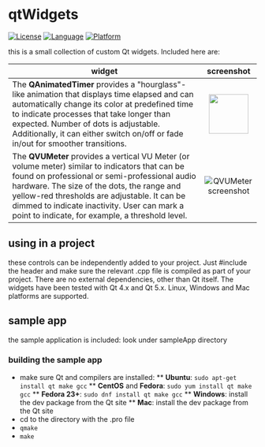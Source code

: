 # qtWidgets
[![License](https://img.shields.io/badge/license-BSD-blue.svg)](LICENSE)
[![Language](https://img.shields.io/badge/language-C%2B%2B-orange.svg)](https://en.wikipedia.org/wiki/C%2B%2B)
[![Platform](https://img.shields.io/badge/platform-Qt-green.svg)](http://qt.io)

this is a small collection of custom Qt widgets.  Included here are:

| widget | screenshot |
| --- | :---: |
| The **QAnimatedTimer** provides a "hourglass"-like animation that displays time elapsed and can automatically change its color at predefined time to indicate processes that take longer than expected.  Number of dots is adjustable.  Additionally, it can either switch on/off or fade in/out for smoother transitions. | <img src="https://raw.githubusercontent.com/rom-p/qtWidgets/master/doc/atimer.gif" width="80px" height="80px" /> |
| The **QVUMeter** provides a vertical VU Meter (or volume meter) similar to indicators that can be found on professional or semi-professional audio hardware.  The size of the dots, the range and yellow-red thresholds are adjustable.  It can be dimmed to indicate inactivity.  User can mark a point to indicate, for example, a threshold level. | ![QVUMeter screenshot](https://raw.githubusercontent.com/rom-p/qtWidgets/master/doc/vumeter.gif) |


## using in a project
these controls can be independently added to your project.  Just #include the header and make sure the relevant .cpp file is compiled as part of your project.  There are no external dependencies, other than Qt itself.  The widgets have been tested with Qt 4.x and Qt 5.x.  Linux, Windows and Mac platforms are supported.

## sample app
the sample application is included: look under sampleApp directory

### building the sample app
* make sure Qt and compilers are installed:
** **Ubuntu**: ```sudo apt-get install qt make gcc```
** **CentOS** and **Fedora**: ```sudo yum install qt make gcc```
** **Fedora 23+**: ```sudo dnf install qt make gcc```
** **Windows**: install the dev package from the Qt site
** **Mac**: install the dev package from the Qt site
* cd to the directory with the .pro file
* ```qmake```
* ```make```

